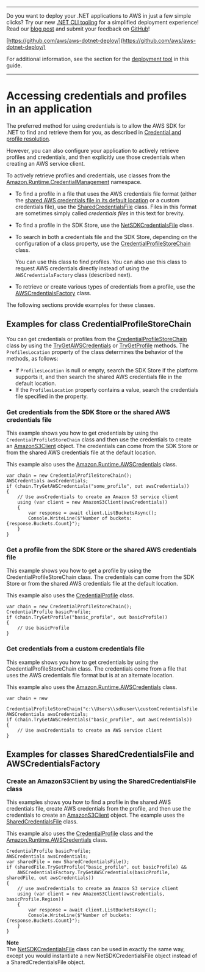 --------

Do you want to deploy your \.NET applications to AWS in just a few simple clicks? Try our new [\.NET CLI tooling](https://www.nuget.org/packages/AWS.Deploy.CLI/) for a simplified deployment experience\! Read our [blog post](https://aws.amazon.com/blogs/developer/reimagining-the-aws-net-deployment-experience/) and submit your feedback on [GitHub](https://github.com/aws/aws-dotnet-deploy)\!

 [https://github.com/aws/aws-dotnet-deploy/](https://github.com/aws/aws-dotnet-deploy/)

For additional information, see the section for the [deployment tool](https://docs.aws.amazon.com/sdk-for-net/v3/developer-guide/deployment-tool.html) in this guide\.

--------

# Accessing credentials and profiles in an application<a name="creds-locate"></a>

The preferred method for using credentials is to allow the AWS SDK for \.NET to find and retrieve them for you, as described in [Credential and profile resolution](creds-assign.md)\.

However, you can also configure your application to actively retrieve profiles and credentials, and then explicitly use those credentials when creating an AWS service client\.

To actively retrieve profiles and credentials, use classes from the [Amazon\.Runtime\.CredentialManagement](https://docs.aws.amazon.com/sdkfornet/v3/apidocs/items/Runtime/NRuntimeCredentialManagement.html) namespace\.
+ To find a profile in a file that uses the AWS credentials file format \(either the [shared AWS credentials file in its default location](creds-file.md) or a custom credentials file\), use the [SharedCredentialsFile](https://docs.aws.amazon.com/sdkfornet/v3/apidocs/items/Runtime/TSharedCredentialsFile.html) class\. Files in this format are sometimes simply called *credentials files* in this text for brevity\.
+ To find a profile in the SDK Store, use the [NetSDKCredentialsFile](https://docs.aws.amazon.com/sdkfornet/v3/apidocs/items/Runtime/TNetSDKCredentialsFile.html) class\.
+ To search in both a credentials file and the SDK Store, depending on the configuration of a class property, use the [CredentialProfileStoreChain](https://docs.aws.amazon.com/sdkfornet/v3/apidocs/items/Runtime/TCredentialProfileStoreChain.html) class\.

  You can use this class to find profiles\. You can also use this class to request AWS credentials directly instead of using the `AWSCredentialsFactory` class \(described next\)\.
+ To retrieve or create various types of credentials from a profile, use the [AWSCredentialsFactory](https://docs.aws.amazon.com/sdkfornet/v3/apidocs/items/Runtime/TAWSCredentialsFactory.html) class\.

The following sections provide examples for these classes\.

## Examples for class CredentialProfileStoreChain<a name="creds-locate-chain"></a>

You can get credentials or profiles from the [CredentialProfileStoreChain](https://docs.aws.amazon.com/sdkfornet/v3/apidocs/items/Runtime/TCredentialProfileStoreChain.html) class by using the [TryGetAWSCredentials](https://docs.aws.amazon.com/sdkfornet/v3/apidocs/items/Runtime/MCredentialProfileStoreChainTryGetAWSCredentialsStringAWSCredentials.html) or [TryGetProfile](https://docs.aws.amazon.com/sdkfornet/v3/apidocs/items/Runtime/MCredentialProfileStoreChainTryGetProfileStringCredentialProfile.html) methods\. The `ProfilesLocation` property of the class determines the behavior of the methods, as follows:
+ If `ProfilesLocation` is null or empty, search the SDK Store if the platform supports it, and then search the shared AWS credentials file in the default location\.
+ If the `ProfilesLocation` property contains a value, search the credentials file specified in the property\.

### Get credentials from the SDK Store or the shared AWS credentials file<a name="creds-locate-chain-get-credentials-default-location"></a>

This example shows you how to get credentials by using the `CredentialProfileStoreChain` class and then use the credentials to create an [AmazonS3Client](https://docs.aws.amazon.com/sdkfornet/v3/apidocs/items/S3/TS3Client.html) object\. The credentials can come from the SDK Store or from the shared AWS credentials file at the default location\.

This example also uses the [Amazon\.Runtime\.AWSCredentials](https://docs.aws.amazon.com/sdkfornet/v3/apidocs/items/Runtime/TAWSCredentials.html) class\.

```
var chain = new CredentialProfileStoreChain();
AWSCredentials awsCredentials;
if (chain.TryGetAWSCredentials("some_profile", out awsCredentials))
{
    // Use awsCredentials to create an Amazon S3 service client
    using (var client = new AmazonS3Client(awsCredentials))
    {
        var response = await client.ListBucketsAsync();
        Console.WriteLine($"Number of buckets: {response.Buckets.Count}");
    }
}
```

### Get a profile from the SDK Store or the shared AWS credentials file<a name="creds-locate-chain-get-profile-default-location"></a>

This example shows you how to get a profile by using the CredentialProfileStoreChain class\. The credentials can come from the SDK Store or from the shared AWS credentials file at the default location\.

This example also uses the [CredentialProfile](https://docs.aws.amazon.com/sdkfornet/v3/apidocs/items/Runtime/TCredentialProfile.html) class\.

```
var chain = new CredentialProfileStoreChain();
CredentialProfile basicProfile;
if (chain.TryGetProfile("basic_profile", out basicProfile))
{
    // Use basicProfile
}
```

### Get credentials from a custom credentials file<a name="creds-locate-chain-get-credentials-alternate-location"></a>

This example shows you how to get credentials by using the CredentialProfileStoreChain class\. The credentials come from a file that uses the AWS credentials file format but is at an alternate location\.

This example also uses the [Amazon\.Runtime\.AWSCredentials](https://docs.aws.amazon.com/sdkfornet/v3/apidocs/items/Runtime/TAWSCredentials.html) class\.

```
var chain = new
    CredentialProfileStoreChain("c:\\Users\\sdkuser\\customCredentialsFile.ini");
AWSCredentials awsCredentials;
if (chain.TryGetAWSCredentials("basic_profile", out awsCredentials))
{
    // Use awsCredentials to create an AWS service client
}
```

## Examples for classes SharedCredentialsFile and AWSCredentialsFactory<a name="creds-locate-cred-shared-file"></a>

### Create an AmazonS3Client by using the SharedCredentialsFile class<a name="creds-locate-cred-shared-file-create-s3-client"></a>

This examples shows you how to find a profile in the shared AWS credentials file, create AWS credentials from the profile, and then use the credentials to create an [AmazonS3Client](https://docs.aws.amazon.com/sdkfornet/v3/apidocs/items/S3/TS3Client.html) object\. The example uses the [SharedCredentialsFile](https://docs.aws.amazon.com/sdkfornet/v3/apidocs/items/Runtime/TSharedCredentialsFile.html) class\.

This example also uses the [CredentialProfile](https://docs.aws.amazon.com/sdkfornet/v3/apidocs/items/Runtime/TCredentialProfile.html) class and the [Amazon\.Runtime\.AWSCredentials](https://docs.aws.amazon.com/sdkfornet/v3/apidocs/items/Runtime/TAWSCredentials.html) class\.

```
CredentialProfile basicProfile;
AWSCredentials awsCredentials;
var sharedFile = new SharedCredentialsFile();
if (sharedFile.TryGetProfile("basic_profile", out basicProfile) &&
    AWSCredentialsFactory.TryGetAWSCredentials(basicProfile, sharedFile, out awsCredentials))
{
    // use awsCredentials to create an Amazon S3 service client
    using (var client = new AmazonS3Client(awsCredentials, basicProfile.Region))
    {
        var response = await client.ListBucketsAsync();
        Console.WriteLine($"Number of buckets: {response.Buckets.Count}");
    }
}
```

**Note**  
The [NetSDKCredentialsFile](https://docs.aws.amazon.com/sdkfornet/v3/apidocs/items/Runtime/TNetSDKCredentialsFile.html) class can be used in exactly the same way, except you would instantiate a new NetSDKCredentialsFile object instead of a SharedCredentialsFile object\.